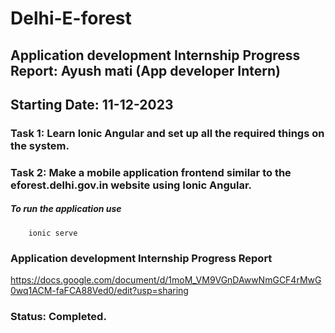 # Delhi-E-forest
## Application development Internship Progress Report: Ayush mati (App developer Intern)
## Starting Date: 11-12-2023
### Task 1: Learn Ionic Angular and set up all the required things on the system.
### Task 2: Make a mobile application frontend similar to the eforest.delhi.gov.in website using Ionic Angular.
##### To run the application use                                            
        ionic serve 
### Application development Internship Progress Report
https://docs.google.com/document/d/1moM_VM9VGnDAwwNmGCF4rMwG0wq1ACM-faFCA88Ved0/edit?usp=sharing
### Status: Completed.

